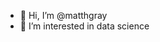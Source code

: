 - 👋 Hi, I’m @matthgray
- 👀 I’m interested in data science

<!---
matthgray/matthgray is a ✨ special ✨ repository because its `README.md` (this file) appears on your GitHub profile.
You can click the Preview link to take a look at your changes.
--->
